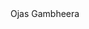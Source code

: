 <html>
<head>
  <title> OG </title>
  <body>
    <hl> Ojas Gambheera</hl>
  </body>
</head>
</html>
